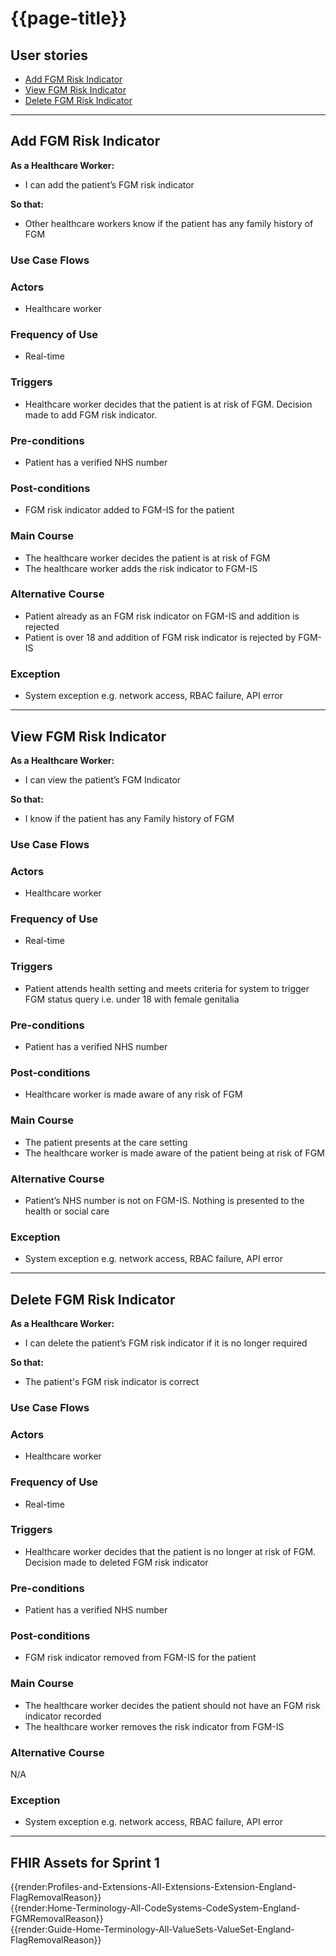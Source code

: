 # {{page-title}}

## User stories

- [Add FGM Risk Indicator](#user-story-add-fgm-risk-indicator)
- [View FGM Risk Indicator](#user-story-view-fgm-risk-indicator)
- [Delete FGM Risk Indicator](#user-story-delete-fgm-risk-indicator)

<hr>

<h2 id="user-story-add-fgm-risk-indicator">Add FGM Risk Indicator</h2>

**As a Healthcare Worker:**

- I can add the patient’s FGM risk indicator 

**So that:**

- Other healthcare workers know if the patient has any family history of FGM

### Use Case Flows

### Actors

- Healthcare worker

### Frequency of Use

- Real-time

### Triggers

- Healthcare worker decides that the patient is at risk of FGM. Decision made to add FGM risk indicator. 

### Pre-conditions

- Patient has a verified NHS number 

### Post-conditions

- FGM risk indicator added to FGM-IS for the patient 

### Main Course

- The healthcare worker decides the patient is at risk of FGM
- The healthcare worker adds the risk indicator to FGM-IS

### Alternative Course

- Patient already as an FGM risk indicator on FGM-IS and addition is rejected
- Patient is over 18 and addition of FGM risk indicator is rejected by FGM-IS

### Exception

- System exception e.g. network access, RBAC failure, API error

<hr>

<h2 id="user-story-view-fgm-risk-indicator">View FGM Risk Indicator</h2>

**As a Healthcare Worker:**

- I can view the patient’s FGM Indicator 

**So that:**

- I know if the patient has any Family history of FGM

### Use Case Flows

### Actors

- Healthcare worker

### Frequency of Use

- Real-time

### Triggers

- Patient attends health setting and meets criteria for system to trigger FGM status query i.e. under 18 with female genitalia

### Pre-conditions

- Patient has a verified NHS number 

### Post-conditions

- Healthcare worker is made aware of any risk of FGM 

### Main Course

- The patient presents at the care setting
- The healthcare worker is made aware of the patient being at risk of FGM

### Alternative Course

- Patient’s NHS number is not on FGM-IS. Nothing is presented to the health or social care

### Exception

- System exception e.g. network access, RBAC failure, API error

<hr>

<h2 id="user-story-delete-fgm-risk-indicator">Delete FGM Risk Indicator</h2>

**As a Healthcare Worker:**

- I can delete the patient’s FGM risk indicator if it is no longer required

**So that:**

- The patient's FGM risk indicator is correct

### Use Case Flows

### Actors

- Healthcare worker

### Frequency of Use

- Real-time

### Triggers

- Healthcare worker decides that the patient is no longer at risk of FGM. Decision made to deleted FGM risk indicator

### Pre-conditions

- Patient has a verified NHS number 

### Post-conditions

- FGM risk indicator removed from FGM-IS for the patient

### Main Course

- The healthcare worker decides the patient should not have an FGM risk indicator recorded
- The healthcare worker removes the risk indicator from FGM-IS

### Alternative Course

N/A

### Exception

- System exception e.g. network access, RBAC failure, API error

<hr>

## FHIR Assets for Sprint 1

<div>
{{render:Profiles-and-Extensions-All-Extensions-Extension-England-FlagRemovalReason}}
</div>

<div>
{{render:Home-Terminology-All-CodeSystems-CodeSystem-England-FGMRemovalReason}}
</div>

<div>
{{render:Guide-Home-Terminology-All-ValueSets-ValueSet-England-FlagRemovalReason}}
</div>
